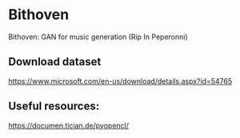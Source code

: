 # Bithoven

Bithoven: GAN for music generation (Rip In Peperonni)


## Download dataset
https://www.microsoft.com/en-us/download/details.aspx?id=54765


## Useful resources:
https://documen.tician.de/pyopencl/
